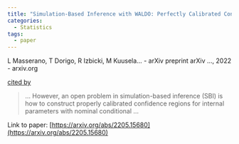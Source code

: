 ```yaml
---
title: "Simulation-Based Inference with WALDO: Perfectly Calibrated Confidence Regions Using Any Prediction or Posterior Estimation Algorithm"
categories:
  - Statistics
tags:
  - paper
---
```

L Masserano, T Dorigo, R Izbicki, M Kuusela… - arXiv preprint arXiv …, 2022 - arxiv.org

[cited by](https://scholar.google.com/scholar?cites=11065092708730105260&as_sdt=5,44&sciodt=0,44&hl=en&num=20)

>… However, an open problem in simulation-based inference (SBI) is how to construct properly calibrated confidence regions for internal parameters with nominal conditional …

Link to paper: [https://arxiv.org/abs/2205.15680](https://arxiv.org/abs/2205.15680)
